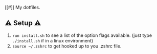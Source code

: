 [[#]] My dotfiles.
## ⚠️ Setup ⚠️

1. `run install.sh` to see a list of the option flags available. (just type `./install.sh` if in a linux environment)
1. `source ~/.zshrc` to get hooked up to you .zshrc file.
